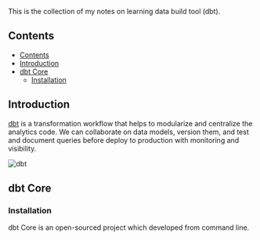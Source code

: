 This is the collection of my notes on learning data build tool (dbt).

## Contents
- [Contents](#contents)
- [Introduction](#introduction)
- [dbt Core](#dbt-core)
  - [Installation](#installation)

## Introduction
[dbt](https://docs.getdbt.com/docs/introduction) is a transformation workflow that helps to modularize and centralize the analytics code. We can collaborate on data models, version them, and test and document queries before deploy to production with monitoring and visibility.

![dbt](https://docs.getdbt.com/img/docs/cloud-overview.jpg?v=2)

## dbt Core
### Installation
dbt Core is an open-sourced project which developed from command line.
